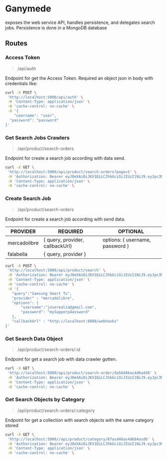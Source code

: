 # Ganymede
exposes the web service API, handles persistence, and delegates search jobs. Persistence is done in a MongoDB database


## Routes

### Access Token
> /api/auth
 
 Endpoint for get the Access Token. Required an object json in body with credentials like:
 
 ```sh
 curl -X POST \
  'http://localhost:5000/api/auth' \
  -H 'Content-Type: application/json' \
  -H 'cache-control: no-cache' \
  -d '{
	 "username": "user",
   "password": "password"
}'
  ```
  
### Get Search Jobs Crawlers 
  
  > /api/product/search-orders
 
 Endpoint for create a search job according with data send.
 
 ```sh
 curl -X GET \
  'http://localhost:5000/api/product/search-orders?page=1' \
  -H 'Authorization: Bearer eyJ0eXAiOiJKV1QiLCJhbGciOiJIUzI1NiJ9.eyJpc3MiOiIqLmNsYXJvdmlkZW8ubmV0IiwiaWF0IjoxNTQzMjQ1NDk4LCJleHAiOjE1NDMyNDcyOTgsInN1YiI6ImFtY28ifQ.5FqImJv4qztTe7QBRu_rDRQgFVhoUfVbfhiQ5Mk-dvY' \
  -H 'Content-Type: application/json' \
  -H 'cache-control: no-cache' \
  ```
  
### Create Search Job 
  
  > /api/product/search-orders
 
 Endpoint for create a search job according with send data.
 
| PROVIDER | REQUIRED | OPTIONAL |
| ------ | ------ | ------ |
| mercadolibre | { query, provider, callbackUrl} | options: { username, password }|
| falabella | { query, provider } | |
 
 ```sh
 curl -X POST \
  'http://localhost:5000/api/product/search' \
  -H 'Authorization: Bearer eyJ0eXAiOiJKV1QiLCJhbGciOiJIUzI1NiJ9.eyJpc3MiOiIqLmNsYXJvdmlkZW8ubmV0IiwiaWF0IjoxNTQzMjQ1NDk4LCJleHAiOjE1NDMyNDcyOTgsInN1YiI6ImFtY28ifQ.5FqImJv4qztTe7QBRu_rDRQgFVhoUfVbfhiQ5Mk-dvY' \
  -H 'Content-Type: application/json' \
  -H 'cache-control: no-cache' \
  -d '{
	"query":"Samsung Smart Tv",
	"provider" : "mercadolibre",
	"options": {
		"username":"joserealza@gmail.com",
		"password": "mySupperp4assword"
	},
	"callbackUrl" : "http://localhost:8080/webhooks"
}'
  ```
  
  ### Get Search Data Object  
  
  > /api/product/search-orders/:id
 
 Endpoint for get a search job with data crawler gotten.
 
 ```sh
 curl -X GET \
  'http://localhost:5000/api/product/search-order/da56d46as4d6a4d8' \
  -H 'Authorization: Bearer eyJ0eXAiOiJKV1QiLCJhbGciOiJIUzI1NiJ9.eyJpc3MiOiIqLmNsYXJvdmlkZW8ubmV0IiwiaWF0IjoxNTQzMjQ1NDk4LCJleHAiOjE1NDMyNDcyOTgsInN1YiI6ImFtY28ifQ.5FqImJv4qztTe7QBRu_rDRQgFVhoUfVbfhiQ5Mk-dvY' \
  -H 'Content-Type: application/json' \
  -H 'cache-control: no-cache' \
  ```
  
 ### Get Search Objects by Category  
  
  > /api/product/search-orders/:category
 
 Endpoint for get a collection with search objects with the same category stored
 
 ```sh
 curl -X GET \
  'http://localhost:5000//api/product/category/87asd46as4d684asd6' \
  -H 'Authorization: Bearer eyJ0eXAiOiJKV1QiLCJhbGciOiJIUzI1NiJ9.eyJpc3MiOiIqLmNsYXJvdmlkZW8ubmV0IiwiaWF0IjoxNTQzMjQ1NDk4LCJleHAiOjE1NDMyNDcyOTgsInN1YiI6ImFtY28ifQ.5FqImJv4qztTe7QBRu_rDRQgFVhoUfVbfhiQ5Mk-dvY' \
  -H 'Content-Type: application/json' \
  -H 'cache-control: no-cache' \
  ```
  
